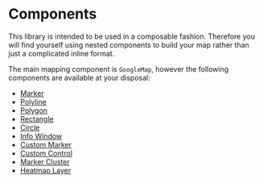 # Components

This library is intended to be used in a composable fashion. Therefore you will find yourself using nested components to build your map rather than just a complicated inline format.

The main mapping component is `GoogleMap`, however the following components are available at your disposal:

- [Marker](./marker.md)
- [Polyline](./polyline.md)
- [Polygon](./polygon.md)
- [Rectangle](./rectangle.md)
- [Circle](./circle.md)
- [Info Window](./info-window.md)
- [Custom Marker](./custom-marker.md)
- [Custom Control](./custom-control.md)
- [Marker Cluster](./marker-cluster.md)
- [Heatmap Layer](./heatmap-layer.md)
